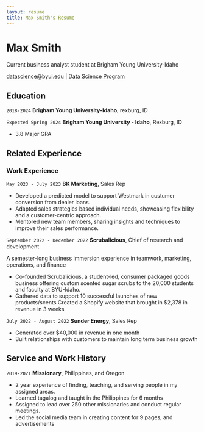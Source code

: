 ```yaml
---
layout: resume
title: Max Smith's Resume
---
```

# Max Smith
Current business analyst student at Brigham Young University-Idaho
<div id="webaddress">
<a href="datascience@byui.edu">datascience@byui.edu</a>
| <a href="https://byuidatascience.github.io/development.html">Data Science Program</a>
</div>

<!-- https://www.monique.tech/the-art-of-markdown -->


## Education

`2018-2024`
__Brigham Young University-Idaho__, rexburg, ID

`Expected Spring 2024`
__Brigham Young University - Idaho__, Rexburg, ID

- 3.8 Major GPA


## Related Experience

### Work Experience

`May 2023 - July 2023`
__BK Marketing__, Sales Rep

- Developed a predicted model to support Westmark in custumer conversion from dealer loans.
- Adapted sales strategies based individual needs, showcasing flexibility and a customer-centric approach.
- Mentored new team members, sharing insights and techniques to improve their sales performance.


`September 2022 - December 2022`
__Scrubalicious__, Chief of research and development

A semester-long business immersion experience in teamwork, marketing, operations, and finance
- Co-founded Scrubalicious, a student-led, consumer packaged goods business offering custom scented sugar scrubs to the 20,000 students and faculty at BYU-Idaho.
- Gathered data to support 10 successful launches of new products/scents 
Created a Shopify website that brought in $2,378 in revenue in 3 weeks


`July 2022 - August 2022`
__Sunder Energy__, Sales Rep

- Generated over $40,000 in revenue in one month
- Built relationships with customers to maintain long term business growth


## Service and Work History

`2019-2021`
__Missionary__, Philippines, and Oregon

- 2 year experience of finding, teaching, and serving people in my assigned areas.
- Learned tagalog and taught in the Philippines for 6 months
- Assigned to lead over 250 other missionaries and conduct regular meetings.
- Led the social media team in creating content for 9 pages, and advertisements



<!-- ### Footer

Last updated: May 2013 -->


